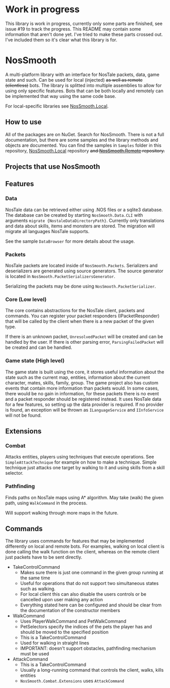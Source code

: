 
# Work in progress

This library is work in progress, currently only some parts are finished, see issue #19 to track the progress.
This README may contain some information that aren't done yet.
I've tried to make these parts crossed out. I've included them so it's
clear what this library is for.

# NosSmooth
A multi-platform library with an interface for NosTale packets, data, game state and such.
Can be used for local (injected) ~~as well as remote (clientless)~~ bots.
The library is splitted into multiple assemblies to allow for
using only specific features. Bots that can be both locally
and remotely can be implemented that way using the same code base.

For local-specific libraries see [NosSmooth.Local](https://github.com/Rutherther/NosSmooth.Local).

## How to use
All of the packages are on NuGet. Search for NosSmooth.
There is not a full documentation, but there are some samples and the
library methods and objects are documented.
You can find the samples in `Samples` folder in this repository,
[NosSmooth.Local](https://github.com/Rutherther/NosSmooth.Local) repository ~~and
[NosSmooth.Remote](https://github.com/Rutherther/NosSmooth.Remote) repository.~~

## Projects that use NosSmooth

## Features

### Data
NosTale data can be retrieved either using .NOS files or a sqlite3 database.
The database can be created by starting `NosSmooth.Data.CLI`
with arguments `migrate {NostaleDataDirectoryPath}`.
Currently only translations and data about skills, items and monsters are stored.
The migration will migrate all languages NosTale supports.

See the sample `DataBrowser` for more details about the usage.

### Packets
NosTale packets are located inside of `NosSmooth.Packets`.
Serializers and deserializers are generated using source generators.
The source generator is located in `NosSmooth.PacketSerializersGenerator`.

Serializing the packets may be done using `NosSmooth.PacketSerializer`.

### Core (Low level)
The core contains abstractions for the NosTale client, packets and commands.
You can register your packet responders (IPacketResponder)
that will be called by the client when there is a new packet of the given type.

If there is an unknown packet, `UnresolvedPacket` will be created
and can be handled by the user. If there is other parsing error,
`ParsingFailedPacket` will be created and can be handled.

### Game state (High level)
The game state is built using the core, it stores useful information about the state
such as the current map, entities, information about the current character, mates, skills, family, group.
The game project also has custom events that contain more information
than packets would. In some cases, there would be no gain in information,
for these packets there is no event and a packet responder should be registered instead.
It uses NosTale data for a few features, so setting up the data provider
is required. If no provider is found, an exception will be thrown
as `ILanguageService` and `IInfoService` will not be found.

## Extensions

### Combat
Attacks entities, players using techniques that execute operations.
See `SimpleAttackTechnique` for example on how to make a technique.
Simple technique just attacks one target by walking to it and using skills
from a skill selector.

### Pathfinding
Finds paths on NosTale maps using A* algorithm.
May take (walk) the given path, using `WalkCommand` in the process.

Will support walking through more maps in the future.

## Commands
The library uses commands for features that may be implemented
differently on local and remote bots. For examples,
walking on local client is done calling the walk function on the client,
whereas on the remote client just packets have to be sent directly.

- TakeControlCommand
  - Makes sure there is just one command in the given group running at the same time
  - Useful for operations that do not support two simultaneous states such as walking.
  - For local client this can also disable the users controls or be cancelled upon user making any action
  - Everything stated here can be configured and should be clear from the documentation of the constructor members
- WalkCommand
  - Uses PlayerWalkCommand and PetWalkCommand
  - PetSelectors specify the indices of the pets the player has and should be moved to the specified position
  - This is a TakeControlCommand
  - Used for walking in straight lines
  - IMPORTANT: doesn't support obstacles, pathfinding mechanism must be used
- AttackCommand
  - This is a TakeControlCommand
  - Usually a long-running command that controls the client, walks, kills entities
  - `NosSmooth.Combat.Extensions` uses `AttackCommand`